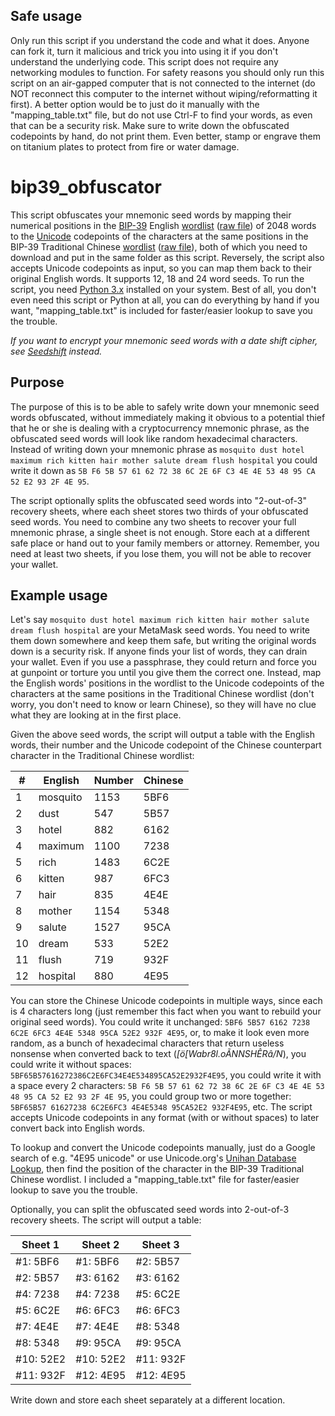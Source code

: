 ## Safe usage
Only run this script if you understand the code and what it does. Anyone can fork it, turn it malicious and trick you into using it if you don't understand the underlying code. This script does not require any networking modules to function. For safety reasons you should only run this script on an air-gapped computer that is not connected to the internet (do NOT reconnect this computer to the internet without wiping/reformatting it first). A better option would be to just do it manually with the "mapping_table.txt" file, but do not use Ctrl-F to find your words, as even that can be a security risk. Make sure to write down the obfuscated codepoints by hand, do not print them. Even better, stamp or engrave them on titanium plates to protect from fire or water damage.

# bip39_obfuscator
This script obfuscates your mnemonic seed words by mapping their numerical positions in the [BIP-39](https://github.com/bitcoin/bips/blob/master/bip-0039.mediawiki) English [wordlist](https://github.com/bitcoin/bips/blob/master/bip-0039/english.txt) ([raw file](https://raw.githubusercontent.com/bitcoin/bips/master/bip-0039/english.txt)) of 2048 words to the [Unicode](https://en.wikipedia.org/wiki/Unicode) codepoints of the characters at the same positions in the BIP-39 Traditional Chinese [wordlist](https://github.com/bitcoin/bips/blob/master/bip-0039/chinese_traditional.txt) ([raw file](https://raw.githubusercontent.com/bitcoin/bips/master/bip-0039/chinese_traditional.txt)), both of which you need to download and put in the same folder as this script. Reversely, the script also accepts Unicode codepoints as input, so you can map them back to their original English words. It supports 12, 18 and 24 word seeds. To run the script, you need [Python 3.x](https://www.python.org/downloads/) installed on your system. Best of all, you don't even need this script or Python at all, you can do everything by hand if you want, "mapping_table.txt" is included for faster/easier lookup to save you the trouble.

*If you want to encrypt your mnemonic seed words with a date shift cipher, see [Seedshift](https://github.com/mifunetoshiro/Seedshift) instead.*

## Purpose
The purpose of this is to be able to safely write down your mnemonic seed words obfuscated, without immediately making it obvious to a potential thief that he or she is dealing with a cryptocurrency mnemonic phrase, as the obfuscated seed words will look like random hexadecimal characters. Instead of writing down your mnemonic phrase as `mosquito dust hotel maximum rich kitten hair mother salute dream flush hospital` you could write it down as `5B F6 5B 57 61 62 72 38 6C 2E 6F C3 4E 4E 53 48 95 CA 52 E2 93 2F 4E 95`.

The script optionally splits the obfuscated seed words into "2-out-of-3" recovery sheets, where each sheet stores two thirds of your obfuscated seed words. You need to combine any two sheets to recover your full mnemonic phrase, a single sheet is not enough. Store each at a different safe place or hand out to your family members or attorney. Remember, you need at least two sheets, if you lose them, you will not be able to recover your wallet.

## Example usage
Let's say `mosquito dust hotel maximum rich kitten hair mother salute dream flush hospital` are your MetaMask seed words. You need to write them down somewhere and keep them safe, but writing the original words down is a security risk. If anyone finds your list of words, they can drain your wallet. Even if you use a passphrase, they could return and force you at gunpoint or torture you until you give them the correct one. Instead, map the English words' positions in the wordlist to the Unicode codepoints of the characters at the same positions in the Traditional Chinese wordlist (don't worry, you don't need to know or learn Chinese), so they will have no clue what they are looking at in the first place.

Given the above seed words, the script will output a table with the English words, their number and the Unicode codepoint of the Chinese counterpart character in the Traditional Chinese wordlist:

| #  | English  | Number | Chinese |
|----|----------|--------|---------|
| 1  | mosquito | 1153   | 5BF6    |
| 2  | dust     | 547    | 5B57    |
| 3  | hotel    | 882    | 6162    |
| 4  | maximum  | 1100   | 7238    |
| 5  | rich     | 1483   | 6C2E    |
| 6  | kitten   | 987    | 6FC3    |
| 7  | hair     | 835    | 4E4E    |
| 8  | mother   | 1154   | 5348    |
| 9  | salute   | 1527   | 95CA    |
| 10 | dream    | 533    | 52E2    |
| 11 | flush    | 719    | 932F    |
| 12 | hospital | 880    | 4E95    |

You can store the Chinese Unicode codepoints in multiple ways, since each is 4 characters long (just remember this fact when you want to rebuild your original seed words). You could write it unchanged: `5BF6 5B57 6162 7238 6C2E 6FC3 4E4E 5348 95CA 52E2 932F 4E95`, or, to make it look even more random, as a bunch of hexadecimal characters that return useless nonsense when converted back to text (*[ö[Wabr8l.oÃNNSHÊRâ/N*), you could write it without spaces: `5BF65B57616272386C2E6FC34E4E534895CA52E2932F4E95`, you could write it with a space every 2 characters: `5B F6 5B 57 61 62 72 38 6C 2E 6F C3 4E 4E 53 48 95 CA 52 E2 93 2F 4E 95`, you could group two or more together: `5BF65B57 61627238 6C2E6FC3 4E4E5348 95CA52E2 932F4E95`, etc. The script accepts Unicode codepoints in any format (with or without spaces) to later convert back into English words.

To lookup and convert the Unicode codepoints manually, just do a Google search of e.g. "4E95 unicode" or use Unicode.org's [Unihan Database Lookup](https://unicode.org/charts/unihan.html), then find the position of the character in the BIP-39 Traditional Chinese wordlist. I included a "mapping_table.txt" file for faster/easier lookup to save you the trouble.

Optionally, you can split the obfuscated seed words into 2-out-of-3 recovery sheets. The script will output a table:

| Sheet 1   | Sheet 2   | Sheet 3   |
|-----------|-----------|-----------|
| #1: 5BF6  | #1: 5BF6  | #2: 5B57  |
| #2: 5B57  | #3: 6162  | #3: 6162  |
| #4: 7238  | #4: 7238  | #5: 6C2E  |
| #5: 6C2E  | #6: 6FC3  | #6: 6FC3  |
| #7: 4E4E  | #7: 4E4E  | #8: 5348  |
| #8: 5348  | #9: 95CA  | #9: 95CA  |
| #10: 52E2 | #10: 52E2 | #11: 932F |
| #11: 932F | #12: 4E95 | #12: 4E95 |

Write down and store each sheet separately at a different location.
